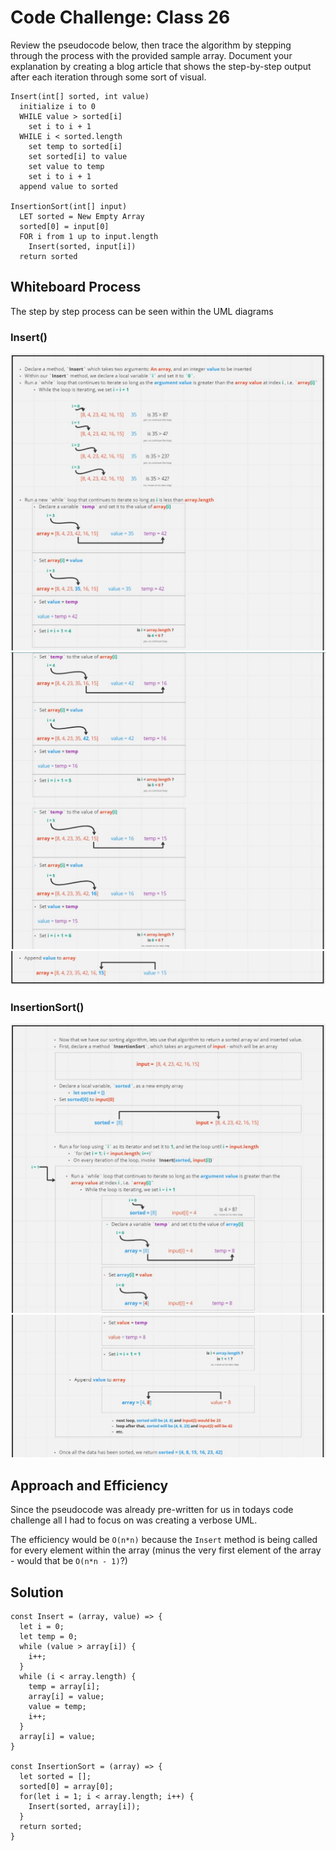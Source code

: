 # Code Challenge: Class 26

Review the pseudocode below, then trace the algorithm by stepping through the process with the provided sample array. Document your explanation by creating a blog article that shows the step-by-step output after each iteration through some sort of visual.

```
Insert(int[] sorted, int value)
  initialize i to 0
  WHILE value > sorted[i]
    set i to i + 1
  WHILE i < sorted.length
    set temp to sorted[i]
    set sorted[i] to value
    set value to temp
    set i to i + 1
  append value to sorted

InsertionSort(int[] input)
  LET sorted = New Empty Array
  sorted[0] = input[0]
  FOR i from 1 up to input.length
    Insert(sorted, input[i])
  return sorted
```

## Whiteboard Process

The step by step process can be seen within the UML diagrams

### Insert()

![Insert UML 1](./Insert_UML_1.JPG)
![Insert UML 2](./Insert_UML_2.JPG)
![Insert UML 3](./Insert_UML_3.JPG)

### InsertionSort()

![InsertionSort UML 1](./InsertionSort_UML_1.JPG)
![InsertionSort UML 2](./InsertionSort_UML_2.JPG)

## Approach and Efficiency

Since the pseudocode was already pre-written for us in todays code challenge all I had to focus on was creating a verbose UML.

The efficiency would be `O(n*n)` because the `Insert` method is being called for every element within the array (minus the very first element of the array - would that be `O(n*n - 1)`?)

## Solution

```
const Insert = (array, value) => {
  let i = 0;
  let temp = 0;
  while (value > array[i]) {
    i++;
  }
  while (i < array.length) {
    temp = array[i];
    array[i] = value;
    value = temp;
    i++;
  }
  array[i] = value;
}

const InsertionSort = (array) => {
  let sorted = [];
  sorted[0] = array[0];
  for(let i = 1; i < array.length; i++) {
    Insert(sorted, array[i]);
  }
  return sorted;
}
```
